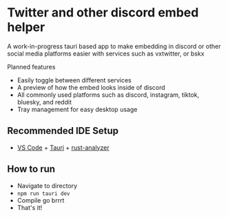 # Twitter and other discord embed helper

A work-in-progress tauri based app to make embedding in discord or other social media platforms easier with services such as vxtwitter, or bskx

Planned features 
- Easily toggle between different services
- A preview of how the embed looks inside of discord
- All commonly used platforms such as discord, instagram, tiktok, bluesky, and reddit
- Tray management for easy desktop usage 

## Recommended IDE Setup

- [VS Code](https://code.visualstudio.com/) + [Tauri](https://marketplace.visualstudio.com/items?itemName=tauri-apps.tauri-vscode) + [rust-analyzer](https://marketplace.visualstudio.com/items?itemName=rust-lang.rust-analyzer)

## How to run
- Navigate to directory
- `npm run tauri dev`
- Compile go brrrt
- That's it! 
